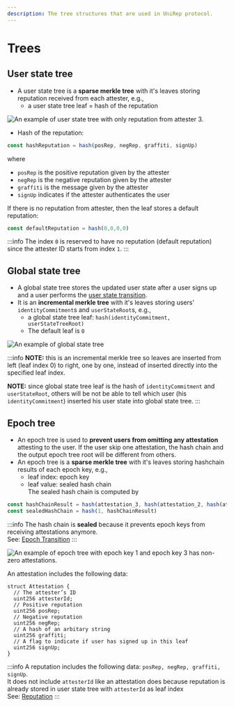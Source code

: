```yaml
---
description: The tree structures that are used in UniRep protocol.
---
```


# Trees

## **User state tree**

* A user state tree is a **sparse merkle tree** with it's leaves storing reputation received from each attester, e.g.,
  * a user state tree leaf = hash of the reputation

<img src="/img/v1/user-state-tree.png" alt="An example of user state tree with only reputation from attester 3."/>

* Hash of the reputation:

```typescript
const hashReputation = hash(posRep, negRep, graffiti, signUp)
```

where

* `posRep` is the positive reputation given by the attester&#x20;
* `negRep` is the negative reputation given by the attester&#x20;
* `graffiti` is the message given by the attester&#x20;
* `signUp` indicates if the attester authenticates the user

If there is no reputation from attester, then the leaf stores a default reputation:

```typescript
const defaultReputation = hash(0,0,0,0)
```

:::info
The index `0` is reserved to have no reputation (default reputation) since the attester ID starts from index `1`.
:::

## **Global state tree**

* A global state tree stores the updated user state after a user signs up and a user performs the [user state transition](user-state-transition.md).
* It is an **incremental merkle tree** with it's leaves storing users' `identityCommitment`s and `userStateRoot`s, e.g.,
  * a global state tree leaf: `hash(identityCommitment, userStateTreeRoot)`
  * The default leaf is `0`

<img src="/img/v1/global-state-tree.png" alt="An example of global state tree"/>

:::info
**NOTE:** this is an incremental merkle tree so leaves are inserted from left (leaf index 0) to right, one by one, instead of inserted directly into the specified leaf index.

**NOTE:** since global state tree leaf is the hash of `identityCommitment` and `userStateRoot`, others will be not be able to tell which user (his `identityCommitment`) inserted his user state into global state tree.
:::

## **Epoch tree**

* An epoch tree is used to **prevent users from omitting any attestation** attesting to the user. If the user skip one attestation, the hash chain and the output epoch tree root will be different from others.
* An epoch tree is a **sparse merkle tree** with it's leaves storing hashchain results of each epoch key, e.g.,
  * leaf index: epoch key
  * leaf value: sealed hash chain<br/>
    The sealed hash chain is computed by

```typescript
const hashChainResult = hash(attestation_3, hash(attestation_2, hash(attestation_1, 0)))
const sealedHashChain = hash(1, hashChainResult)
```

:::info
The hash chain is **sealed** because it prevents epoch keys from receiving attestations anymore.<br/>
See: [Epoch Transition](epoch-transition.md)
:::

<img src="/img/v1/epoch-tree.png" alt="An example of epoch tree with epoch key 1 and epoch key 3 has non-zero attestations."/>

An attestation includes the following data:

```solidity
struct Attestation {
  // The attester’s ID
  uint256 attesterId;
  // Positive reputation
  uint256 posRep;
  // Negative reputation
  uint256 negRep;
  // A hash of an arbitary string
  uint256 graffiti;
  // A flag to indicate if user has signed up in this leaf
  uint256 signUp;
}
```

:::info
A reputation includes the following data: `posRep, negRep, graffiti, signUp`.<br/>
It does not include `attesterId` like an attestation does because reputation is already stored in user state tree with `attesterId` as leaf index<br/>
See: [Reputation](reputation.md)
:::
